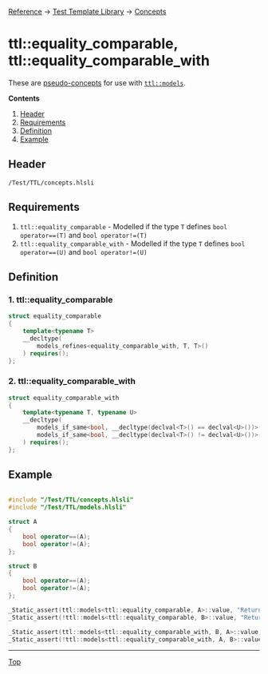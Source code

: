 [Reference](../../ShaderTestFramework.md) -> [Test Template Library](../TTL.md) -> [Concepts](./ConceptsHeader.md)

# ttl::equality_comparable, ttl::equality_comparable_with

These are [pseudo-concepts](./PseudoConcepts.md) for use with [`ttl::models`](./Models.md).

**Contents**
1. [Header](#header)
2. [Requirements](#requirements)
3. [Definition](#definition)
4. [Example](#example)

## Header

`/Test/TTL/concepts.hlsli`

## Requirements

1. `ttl::equality_comparable` - Modelled if the type `T` defines `bool operator==(T)` and `bool operator!=(T)`
2. `ttl::equality_comparable_with` - Modelled if the type `T` defines `bool operator==(U)` and `bool operator!=(U)`

## Definition

### 1. ttl::equality_comparable

```c++
struct equality_comparable
{
    template<typename T>
    __decltype(
        models_refines<equality_comparable_with, T, T>()
    ) requires();
};
```

### 2. ttl::equality_comparable_with

```c++
struct equality_comparable_with
{
    template<typename T, typename U>
    __decltype(
        models_if_same<bool, __decltype(declval<T>() == declval<U>())>(),
        models_if_same<bool, __decltype(declval<T>() != declval<U>())>()
    ) requires();
};
```


## Example

```c++

#include "/Test/TTL/concepts.hlsli"
#include "/Test/TTL/models.hlsli"

struct A
{
    bool operator==(A);
    bool operator!=(A);
};

struct B
{
    bool operator==(A);
    bool operator!=(A);
};

_Static_assert(ttl::models<ttl::equality_comparable, A>::value, "Returns true because A is equality comparable");
_Static_assert(!ttl::models<ttl::equality_comparable, B>::value, "Returns false because B is not equality comparable");

_Static_assert(ttl::models<ttl::equality_comparable_with, B, A>::value, "Returns true because a B can be equality compared with an A");
_Static_assert(!ttl::models<ttl::equality_comparable_with, A, B>::value, "Returns false because an A can not be equality compared with a B");


```
---

[Top](#ttlequality_comparable-ttlequality_comparable_with)